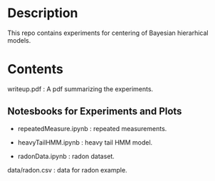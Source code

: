 # Description
This repo contains experiments for centering of Bayesian hierarhical models. 

# Contents

writeup.pdf : A pdf summarizing the experiments. 

## Notesbooks for Experiments and Plots

* repeatedMeasure.ipynb : repeated measurements. 

* heavyTailHMM.ipynb : heavy tail HMM model. 

* radonData.ipynb : radon dataset.

data/radon.csv : data for radon example. 
